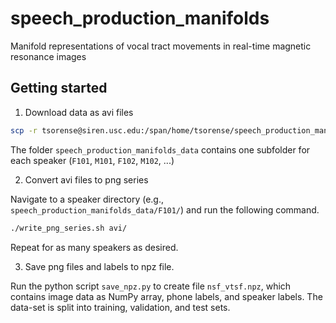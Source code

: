 # speech_production_manifolds

Manifold representations of vocal tract movements in real-time magnetic resonance images

## Getting started

1. Download data as avi files

```bash
scp -r tsorense@siren.usc.edu:/span/home/tsorense/speech_production_manifolds_data/ .
```

The folder `speech_production_manifolds_data` contains one subfolder for each speaker (`F101`, `M101`, `F102`, `M102`, ...)

2. Convert avi files to png series

Navigate to a speaker directory (e.g., `speech_production_manifolds_data/F101/`) and run the following command.

```bash
./write_png_series.sh avi/
```

Repeat for as many speakers as desired.

3. Save png files and labels to npz file.

Run the python script `save_npz.py` to create file `nsf_vtsf.npz`, which contains image data as NumPy array, phone labels, and speaker labels. The data-set is split into training, validation, and test sets.
